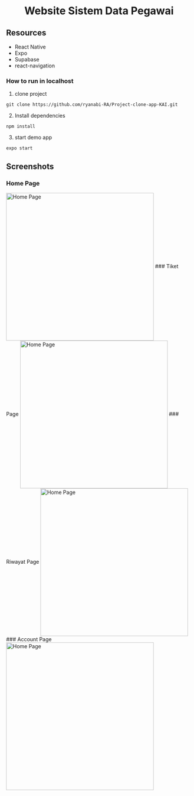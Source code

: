 <h1 align="center">Website Sistem Data Pegawai</h1>

## Resources
-   React Native
-   Expo
-   Supabase
-   react-navigation

### How to run in localhost

1. clone project
```
git clone https://github.com/ryanabi-RA/Project-clone-app-KAI.git
```
2. Install dependencies
```
npm install
```
3. start demo app
```
expo start
```

## Screenshots
### Home Page
<img src="./screenshot/Screenshot_20221216-133600_Expo%20Go.png" alt="Home Page" width="400px" align="center">
### Tiket Page
<img src="./screenshot/Screenshot_20221216-133858_Expo%20Go.png" alt="Home Page" width="400px" align="center">
### Riwayat Page
<img src="./screenshot/Screenshot_20221216-133737_Expo%20Go.png" alt="Home Page" width="400px" align="center">
### Account Page
<img src="./screenshot/Screenshot_20221216-133650_Expo%20Go.png" alt="Home Page" width="400px" align="center">
